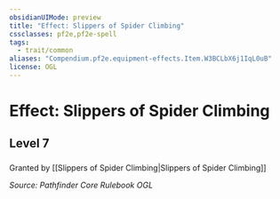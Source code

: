 ```yaml
---
obsidianUIMode: preview
title: "Effect: Slippers of Spider Climbing"
cssclasses: pf2e,pf2e-spell
tags:
  - trait/common
aliases: "Compendium.pf2e.equipment-effects.Item.W3BCLbX6j1IqL0uB"
license: OGL
---
```

# Effect: Slippers of Spider Climbing
## Level 7
### 






Granted by [[Slippers of Spider Climbing|Slippers of Spider Climbing]]

*Source: Pathfinder Core Rulebook*
*OGL*